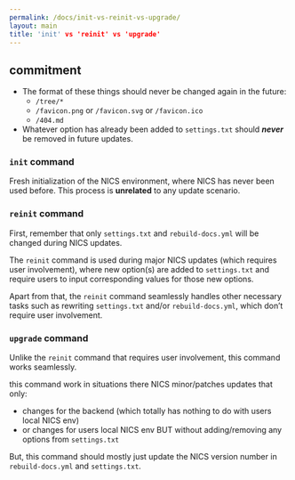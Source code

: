 ```yaml
---
permalink: /docs/init-vs-reinit-vs-upgrade/
layout: main
title: 'init' vs 'reinit' vs 'upgrade'
---
```


## commitment

- The format of these things should never be changed again in the future:
    - `/tree/*`
    - `/favicon.png` or `/favicon.svg` or `/favicon.ico`
    - `/404.md`
- Whatever option has already been added to `settings.txt` should ***never*** be removed in future updates.


### `init` command

Fresh initialization of the NICS environment, where NICS has never been used before. This process is **unrelated** to any update scenario.


### `reinit` command

First, remember that only `settings.txt` and `rebuild-docs.yml` will be changed during NICS updates.

The `reinit` command is used during major NICS updates (which requires user involvement), where new option(s) are added to `settings.txt` and require users to input corresponding values for those new options.

Apart from that, the `reinit` command seamlessly handles other necessary tasks such as rewriting `settings.txt` and/or `rebuild-docs.yml`, which don’t require user involvement.


### `upgrade` command

Unlike the `reinit` command that requires user involvement, this command works seamlessly.

this command work in situations there NICS minor/patches updates that only:
- changes for the backend (which totally has nothing to do with users local NICS env)
- or changes for users local NICS env BUT without adding/removing any options from `settings.txt`

But, this command should mostly just update the NICS version number in `rebuild-docs.yml` and `settings.txt`.